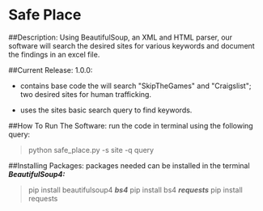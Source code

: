 # Safe Place 
##Description:
Using BeautifulSoup, an XML and HTML parser, our software will search the desired sites for various keywords and document the findings in an excel file. 

##Current Release: 1.0.0:
- contains base code the will search "SkipTheGames" and "Craigslist"; two desired sites for human trafficking. 

- uses the sites basic search query to find keywords. 


##How To Run The Software:
run the code in terminal using the following query: 
> python safe_place.py -s site -q query

##Installing Packages:
packages needed can be installed in the terminal
***BeautifulSoup4:*** 
> pip install beautifulsoup4
***bs4***
> pip install bs4
***requests***
> pip install requests

